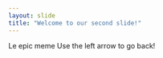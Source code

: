 ```yaml
---
layout: slide
title: "Welcome to our second slide!"
---
```

Le epic meme
Use the left arrow to go back!
